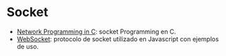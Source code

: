 # Socket

- [Network Programming in C](https://beej.us/guide/bgnet/): socket Programming en C.
- [WebSocket](https://javascript.info/websocket): protocolo de socket utilizado en Javascript con ejemplos de uso.
